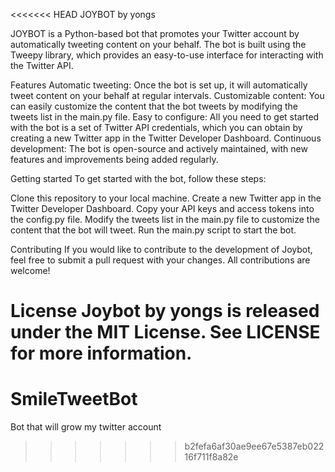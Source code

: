 <<<<<<< HEAD
JOYBOT by yongs

JOYBOT is a Python-based bot that promotes your Twitter account by automatically tweeting content on your behalf. The bot is built using the Tweepy library, which provides an easy-to-use interface for interacting with the Twitter API.

Features
Automatic tweeting: Once the bot is set up, it will automatically tweet content on your behalf at regular intervals.
Customizable content: You can easily customize the content that the bot tweets by modifying the tweets list in the main.py file.
Easy to configure: All you need to get started with the bot is a set of Twitter API credentials, which you can obtain by creating a new Twitter app in the Twitter Developer Dashboard.
Continuous development: The bot is open-source and actively maintained, with new features and improvements being added regularly.

Getting started
To get started with the bot, follow these steps:

Clone this repository to your local machine.
Create a new Twitter app in the Twitter Developer Dashboard.
Copy your API keys and access tokens into the config.py file.
Modify the tweets list in the main.py file to customize the content that the bot will tweet.
Run the main.py script to start the bot.

Contributing
If you would like to contribute to the development of Joybot, feel free to submit a pull request with your changes. All contributions are welcome!

License
Joybot by yongs is released under the MIT License. See LICENSE for more information.
=======
# SmileTweetBot
Bot that will grow my twitter account
>>>>>>> b2fefa6af30ae9ee67e5387eb02216f711f8a82e

